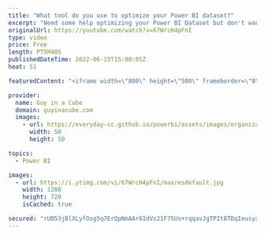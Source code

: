 ```yaml
---
title: "What tool do you use to optimize your Power BI dataset?"
excerpt: "Need some help optimizing your Power BI Dataset but don't want to hand over your Power BI Desktop file? Patrick shows you some tools to get information to help with optimizing assistance! These are tools we use EVERYDAY!  DAX Studio https://daxstudio.org/  Bravo for Power BI https://bravo.bi/  Tabular"
originalUrl: https://youtube.com/watch?v=67WrcH4pFnI
type: video
price: Free
length: PT5M40S
publishedDateTime: 2022-06-15T15:00:05Z
heat: 51

featuredContent: "<iframe width=\"800\" height=\"500\" frameborder=\"0\" src=\"https://www.youtube.com/embed/67WrcH4pFnI\" allow=\"accelerometer; autoplay; encrypted-media; gyroscope; picture-in-picture\" allowfullscreen></iframe>"

provider:
  name: Guy in a Cube
  domain: guyinacube.com
  images:
    - url: https://everyday-cc.github.io/powerbi/assets/images/organizations/guyinacube.com-50x50.jpg
      width: 50
      height: 50

topics:
  - Power BI

images:
  - url: https://i.ytimg.com/vi/67WrcH4pFnI/maxresdefault.jpg
    width: 1280
    height: 720
    isCached: true

secured: "rUD53j8lXLyfOsg5q7ErQpNmAAr61dVs21F75Us+rqqavJgTPIt8TDqIeusyx3r6EexVFAKAEZPxSZulq8KTDsy+ItqmP2OjNFdubiPSxVYntYk8n7Zv/bK3MApA38zm91MzexYRnKOVnVjIc8K4Tv/lmB4ENUlKezyiFD1s/MG6XYroMv1XL76tIcsPvvIs8AXTNA3LqHtXSUxYI26O2+52QnGaTHFyimZ2piqVQIHWKUeWtkirr8KZIzwpiWTrYf8qaEEm9P8uBHfHn+qdnbmFAyoAQp6o0HyPMmQJhH6qGFOWyauIP6UXsCOa531cWKfH4L0RMCnzdhM+cugnXvhGRNIFgV8NTtFu4ZzIIeUpEq12ZzpT0SB/Uv8Ykviczp+YRHsEGdg4opswbIf4n/R4mbrVrQOaHptJywByo1E=;zfvI3ZJ1x7d/pq55AG+LbQ=="
---
```


